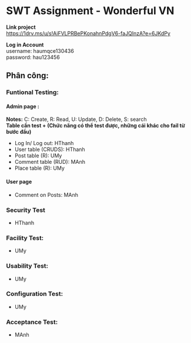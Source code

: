 # SWT Assignment - Wonderful VN 
**Link project** \
https://1drv.ms/u/s!AiFVLPRBePKonahnPdgV6-faJQInzA?e=6JKdPy 

**Log in Account** \
username: haumqce130436 \
password: hau123456 
## Phân công: 
### Funtional Testing:
#### Admin page :
**Notes:** C: Create, R: Read, U: Update, D: Delete, S: search \
**Table cần test + (Chức năng có thể test được, những cái khác cho fail từ bước đầu)** 
- Log In/ Log out: HThanh
- User table (CRUDS): HThanh
- Post table (R): UMy 
- Comment table (RUD): MAnh
- Place table (R): UMy
#### User page
- Comment on Posts: MAnh
### Security Test 
- HThanh
### Facility Test: 
- UMy 
### Usability Test:
- UMy
### Configuration Test:
- UMy 
### Acceptance Test: 
- MAnh
